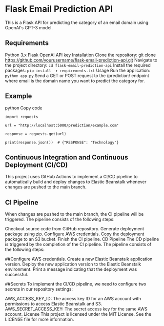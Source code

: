 # Flask Email Prediction API
This is a Flask API for predicting the category of an email domain using OpenAI's GPT-3 model.

## Requirements
Python 3.x
Flask
OpenAI API key
Installation
Clone the repository: git clone https://github.com/yourusername/flask-email-prediction-api.git
Navigate to the project directory: ```cd flask-email-prediction-api```
Install the required packages: ```pip install -r requirements.txt```
Usage
Run the application: ```python app.py```
Send a GET or POST request to the /prediction/<email> endpoint where email is the domain name you want to predict the category for.


## Example
python
Copy code


```
import requests

url = "http://localhost:5000/prediction/example.com"

response = requests.get(url)

print(response.json())  # {"RESPONSE": "Technology"}
```
## Continuous Integration and Continuous Deployment (CI/CD)
This project uses GitHub Actions to implement a CI/CD pipeline to automatically build and deploy changes to Elastic Beanstalk whenever changes are pushed to the main branch.

## CI Pipeline
When changes are pushed to the main branch, the CI pipeline will be triggered. The pipeline consists of the following steps:

Checkout source code from GitHub repository.
Generate deployment package using zip.
Configure AWS credentials.
Copy the deployment package to an S3 bucket.
Finish the CI pipeline.
CD Pipeline
The CD pipeline is triggered by the completion of the CI pipeline. The pipeline consists of the following steps:

##Configure AWS credentials.
Create a new Elastic Beanstalk application version.
Deploy the new application version to the Elastic Beanstalk environment.
Print a message indicating that the deployment was successful.

##Secrets
To implement the CI/CD pipeline, we need to configure two secrets in our repository settings:

AWS_ACCESS_KEY_ID: The access key ID for an AWS account with permissions to access Elastic Beanstalk and S3.
AWS_SECRET_ACCESS_KEY: The secret access key for the same AWS account.
License
This project is licensed under the MIT License. See the LICENSE file for more information.









